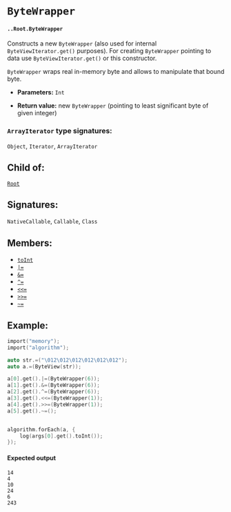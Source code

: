 # `ByteWrapper`

#### `..Root.ByteWrapper`

Constructs a new `ByteWrapper` (also used for internal `ByteViewIterator.get()` purposes). For creating `ByteWrapper` pointing to data use `ByteViewIterator.get()` or this constructor.

`ByteWrapper` wraps real in-memory byte and allows to manipulate that bound byte.

* **Parameters:** `Int`

* **Return value:** new `ByteWrapper` (pointing to least significant byte of given integer)

### `ArrayIterator` type signatures:

`Object`, `Iterator`, `ArrayIterator` 

## Child of:

[`Root`](docs..Root.md)

## Signatures:

`NativeCallable`, `Callable`, `Class`

## Members:

- [`toInt`](docs..Root.ByteWrapper.toInt.md)
- [`|=`](docs..Root.ByteWrapper.or=.md)
- [`&=`](docs..Root.ByteWrapper.&=.md)
- [`^=`](docs..Root.ByteWrapper.^=.md)
- [`<<=`](docs..Root.ByteWrapper.<<=.md)
- [`>>=`](docs..Root.ByteWrapper.>>=.md)
- [`~=`](docs..Root.ByteWrapper.~=.md)

## Example:

```c
import("memory");
import("algorithm");

auto str.=("\012\012\012\012\012\012");
auto a.=(ByteView(str));

a[0].get().|=(ByteWrapper(6));
a[1].get().&=(ByteWrapper(6));
a[2].get().^=(ByteWrapper(6));
a[3].get().<<=(ByteWrapper(1));
a[4].get().>>=(ByteWrapper(1));
a[5].get().~=();


algorithm.forEach(a, {
    log(args[0].get().toInt());
});
```

#### Expected output

```
14
4
10
24
6
243
```